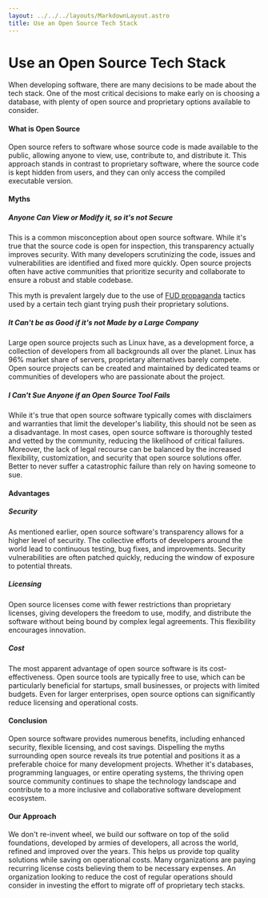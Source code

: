 ```yaml
---
layout: ../../../layouts/MarkdownLayout.astro
title: Use an Open Source Tech Stack
---
```


# Use an Open Source Tech Stack

[//]: # (Matthew Burkard / 10:21 AM EST • July 16, 2023)

When developing software, there are many decisions to be made about the tech stack. One
of the most critical decisions to make early on is choosing a database, with plenty of
open source and proprietary options available to consider.

#### What is Open Source

Open source refers to software whose source code is made available to the public,
allowing anyone to view, use, contribute to, and distribute it. This approach stands in
contrast to proprietary software, where the source code is kept hidden from users, and
they can only access the compiled executable version.

#### Myths

##### Anyone Can View or Modify it, so it's not Secure

This is a common misconception about open source software. While it's true that the
source code is open for inspection, this transparency actually improves security. With
many developers scrutinizing the code, issues and vulnerabilities are identified and
fixed more quickly. Open source projects often have active communities that prioritize
security and collaborate to ensure a robust and stable codebase.

This myth is prevalent largely due to the
use of [FUD propaganda](https://en.wikipedia.org/wiki/Fear,_uncertainty,_and_doubt)
tactics used by a certain tech giant trying push their proprietary solutions.

##### It Can't be as Good if it's not Made by a Large Company

Large open source projects such as Linux have, as a development force, a collection of
developers from all backgrounds all over the planet. Linux has 96% market share of
servers, proprietary alternatives barely compete. Open source projects can be created
and maintained by dedicated teams or communities of developers who are passionate about
the project.

##### I Can't Sue Anyone if an Open Source Tool Fails

While it's true that open source software typically comes with disclaimers and
warranties that limit the developer's liability, this should not be seen as a
disadvantage. In most cases, open source software is thoroughly tested and vetted by the
community, reducing the likelihood of critical failures. Moreover, the lack of legal
recourse can be balanced by the increased flexibility, customization, and security that
open source solutions offer. Better to never suffer a catastrophic failure than rely on
having someone to sue.

#### Advantages

##### Security

As mentioned earlier, open source software's transparency allows for a higher level of
security. The collective efforts of developers around the world lead to continuous
testing, bug fixes, and improvements. Security vulnerabilities are often patched
quickly, reducing the window of exposure to potential threats.

##### Licensing

Open source licenses come with fewer restrictions than proprietary licenses, giving
developers the freedom to use, modify, and distribute the software without being bound
by complex legal agreements. This flexibility encourages innovation.

##### Cost

The most apparent advantage of open source software is its cost-effectiveness. Open
source tools are typically free to use, which can be particularly beneficial for
startups, small businesses, or projects with limited budgets. Even for larger
enterprises, open source options can significantly reduce licensing and operational
costs.

#### Conclusion

Open source software provides numerous benefits, including enhanced security, flexible
licensing, and cost savings. Dispelling the myths surrounding open source reveals its
true potential and positions it as a preferable choice for many development projects.
Whether it's databases, programming languages, or entire operating systems, the thriving
open source community continues to shape the technology landscape and contribute to a
more inclusive and collaborative software development ecosystem.

#### Our Approach

We don't re-invent wheel, we build our software on top of the solid foundations,
developed by armies of developers, all across the world, refined and improved over the
years. This helps us provide top quality solutions while saving on operational costs.
Many organizations are paying recurring license costs believing them to be necessary
expenses. An organization looking to reduce the cost of regular operations should
consider in investing the effort to migrate off of proprietary tech stacks.
